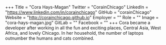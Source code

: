+++
Title = "Cora Hays-Magan"
Twitter = "CorainChicago"
LinkedIn = "https://www.linkedin.com/in/corainchicago"
GitHub = "corainChicago"
Website = "http://corainchicago.github.io"
Employer = ""
Role = ""
Image = "cora-hays-magan.jpg"
GitLab = ""
Facebook = ""
+++
Cora became a developer after working in all the fun and exciting places, Central Asia, West Africa, and lovely Chicago.  In her household, the number of laptops outnumber the humans and cats combined.